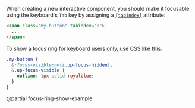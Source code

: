 When creating a new interactive component, you should make it focusable using the keyboard's `Tab` key
by assigning a [`[tabindex]`](https://developer.mozilla.org/en-US/docs/Web/HTML/Global_attributes/tabindex) attribute:

```html
<span class="my-button" tabindex="0">
  ...
</span>
```

To show a focus ring for keyboard users only, use CSS like this:

```css
.my-button {
  &:focus-visible:not(.up-focus-hidden),
  &.up-focus-visible {
    outline: 1px solid royalblue;
  }
}
```

@partial focus-ring-show-example
